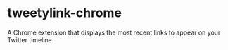 tweetylink-chrome
=================

A Chrome extension that displays the most recent links to appear on your Twitter timeline
